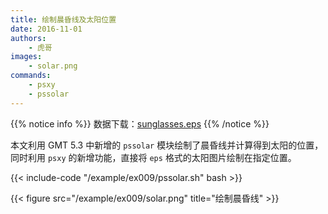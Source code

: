 ```yaml
---
title: 绘制晨昏线及太阳位置
date: 2016-11-01
authors:
    - 虎哥
images:
    - solar.png
commands:
    - psxy
    - pssolar
---
```


{{% notice info %}}
数据下载：[sunglasses.eps](/example/ex009/sunglasses.eps)
{{% /notice %}}

本文利用 GMT 5.3 中新增的 `pssolar` 模块绘制了晨昏线并计算得到太阳的位置，同时利用 `psxy` 的新增功能，直接将 `eps` 格式的太阳图片绘制在指定位置。

{{< include-code "/example/ex009/pssolar.sh" bash >}}

{{< figure src="/example/ex009/solar.png" title="绘制晨昏线" >}}
